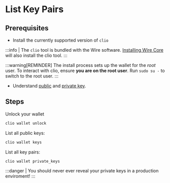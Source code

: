 # List Key Pairs

## Prerequisites

* Install the currently supported version of `clio`

:::info
| The `clio` tool is bundled with the Wire software. [Installing Wire Core](/docs/getting-started/install-dependencies.md) will also install the clio tool.
:::

:::warning[REMINDER]
The install process sets up the wallet for the *root* user. To interact with clio, ensure **you are on the root user**. Run `sudo su -` to switch to the root user.
:::

* Understand [public](/docs/introduction/glossary.md#public-key) and [private key](/docs/introduction/glossary.md#private-key).

## Steps

Unlock your wallet

```sh
clio wallet unlock
```

List all public keys:

```sh
clio wallet keys
```

List all key pairs:

```sh
clio wallet private_keys

```

:::danger
| You should never ever reveal your private keys in a production enviroment!
:::
